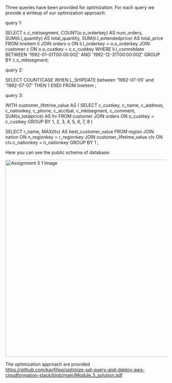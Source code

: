 
Three queries have been provided for optimization. For each query we provide a writeup of our optimization approach:

query 1:

SELECT 
  c.c_mktsegment,
  COUNT(o.o_orderkey) AS num_orders, 
  SUM(li.l_quantity) AS total_quantity, 
  SUM(li.l_extendedprice) AS total_price
FROM lineitem li
JOIN orders o
  ON li.l_orderkey = o.o_orderkey
JOIN customer c 
  ON o.o_custkey = c.c_custkey
WHERE li.l_commitdate BETWEEN '1992-01-01T00:00:00Z' AND '1992-12-31T00:00:00Z'
GROUP BY c.c_mktsegment;


query 2:

SELECT COUNT(CASE WHEN L_SHIPDATE between '1992-07-05' and '1992-07-07' THEN 1 END)
FROM lineitem
;


query 3:

WITH customer_lifetime_value AS (
  SELECT
    c_custkey,
    c_name,
    c_address,
    c_nationkey,
    c_phone,
    c_acctbal,
    c_mktsegment,
    c_comment,
    SUM(o_totalprice) AS ltv
  FROM customer
  JOIN orders
    ON o_custkey = c_custkey
  GROUP BY 1, 2, 3, 4, 5, 6, 7, 8
)

SELECT
  r_name,
  MAX(ltv) AS best_customer_value
FROM region
JOIN nation
  ON n_regionkey = r_regionkey
JOIN customer_lifetime_value clv
  ON clv.c_nationkey = n_nationkey
GROUP BY 1
;




Here you can see the public schema of database: 

<img width="615" alt="Assignment 5 1 Image" src="https://user-images.githubusercontent.com/84368057/157164342-94e56128-6f07-4fd1-9b50-45350c127250.png">




The optimization approach are provided https://github.com/kayfilipp/optimize-sql-query-and-deploy-aws-cloudformation-stack/blob/main/Module_5_solution.pdf
